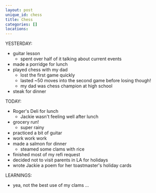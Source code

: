```yaml
---
layout: post
unique_id: chess
title: Chess
categories: []
locations: 
---
```


YESTERDAY:
* guitar lesson
  * spent over half of it talking about current events
* made a porridge for lunch
* played chess with my dad
  * lost the first game quickly
  * lasted ~50 moves into the second game before losing though!
  * my dad was chess champion at high school
* steak for dinner

TODAY:
* Roger's Deli for lunch
  * Jackie wasn't feeling well after lunch
* grocery run!
  * super rainy
* practiced a bit of guitar
* work work work
* made a salmon for dinner
  * steamed some clams with rice
* finished most of my refi request
* decided not to visit parents in LA for holidays
* wrote Jackie a poem for her toastmaster's holiday cards

LEARNINGS:
* yea, not the best use of my clams ...
